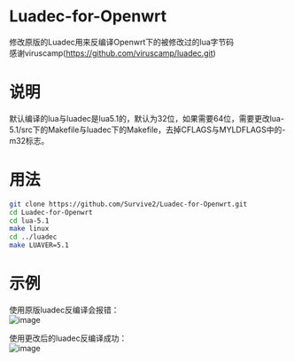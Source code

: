 # Luadec-for-Openwrt
修改原版的Luadec用来反编译Openwrt下的被修改过的lua字节码<br>
感谢viruscamp(https://github.com/viruscamp/luadec.git)
# 说明
默认编译的lua与luadec是lua5.1的，默认为32位，如果需要64位，需要更改lua-5.1/src下的Makefile与luadec下的Makefile，去掉CFLAGS与MYLDFLAGS中的-m32标志。<br>

# 用法
```sh
git clone https://github.com/Survive2/Luadec-for-Openwrt.git
cd Luadec-for-Openwrt
cd lua-5.1
make linux
cd ../luadec
make LUAVER=5.1
```

# 示例
使用原版luadec反编译会报错：<br>
![image](https://github.com/user-attachments/assets/3ce78119-b993-4908-8172-ded061e95937)<br>

使用更改后的luadec反编译成功：<br>
![image](https://github.com/user-attachments/assets/b592a1c0-1639-47ce-98c7-44edee0660e5)<br>
